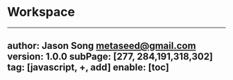 # Workspace
---
author: Jason Song <metaseed@gmail.com>
version: 1.0.0
subPage: [277, 284,191,318,302]
tag: [javascript, +, add]
enable: [toc]
---

